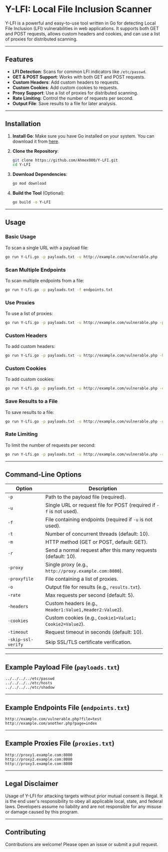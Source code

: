 
# Y-LFI: Local File Inclusion Scanner

Y-LFI is a powerful and easy-to-use tool written in Go for detecting Local File Inclusion (LFI) vulnerabilities in web applications. It supports both GET and POST requests, allows custom headers and cookies, and can use a list of proxies for distributed scanning.

---

## Features

- **LFI Detection**: Scans for common LFI indicators like `/etc/passwd`.
- **GET & POST Support**: Works with both GET and POST requests.
- **Custom Headers**: Add custom headers to requests.
- **Custom Cookies**: Add custom cookies to requests.
- **Proxy Support**: Use a list of proxies for distributed scanning.
- **Rate Limiting**: Control the number of requests per second.
- **Output File**: Save results to a file for later analysis.

---

## Installation

1. **Install Go**:
   Make sure you have Go installed on your system. You can download it from [here](https://golang.org/dl/).

2. **Clone the Repository**:
   ```bash
   git clone https://github.com/Ahmex000/Y-LFI.git
   cd Y-LFI
   ```

3. **Download Dependencies**:
   ```bash
   go mod download
   ```

4. **Build the Tool** (Optional):
   ```bash
   go build -o Y-LFI
   ```

---

## Usage

### Basic Usage
To scan a single URL with a payload file:
```bash
go run Y-Lfi.go -p payloads.txt -u http://example.com/vulnerable.php
```

### Scan Multiple Endpoints
To scan multiple endpoints from a file:
```bash
go run Y-Lfi.go -p payloads.txt -f endpoints.txt
```

### Use Proxies
To use a list of proxies:
```bash
go run Y-Lfi.go -p payloads.txt -u http://example.com/vulnerable.php -proxyfile proxies.txt
```

### Custom Headers
To add custom headers:
```bash
go run Y-Lfi.go -p payloads.txt -u http://example.com/vulnerable.php -headers "Authorization: Bearer token,X-Custom-Header: value"
```

### Custom Cookies
To add custom cookies:
```bash
go run Y-Lfi.go -p payloads.txt -u http://example.com/vulnerable.php -cookies "sessionid=12345; token=abcde"
```

### Save Results to a File
To save results to a file:
```bash
go run Y-Lfi.go -p payloads.txt -u http://example.com/vulnerable.php -o results.txt
```

### Rate Limiting
To limit the number of requests per second:
```bash
go run Y-Lfi.go -p payloads.txt -u http://example.com/vulnerable.php -rate 2
```

---

## Command-Line Options

| Option        | Description                                                                 |
|---------------|-----------------------------------------------------------------------------|
| `-p`          | Path to the payload file (required).                                        |
| `-u`          | Single URL or request file for POST (required if `-f` is not used).         |
| `-f`          | File containing endpoints (required if `-u` is not used).                   |
| `-t`          | Number of concurrent threads (default: 10).                                 |
| `-m`          | HTTP method (GET or POST, default: GET).                                    |
| `-r`          | Send a normal request after this many requests (default: 10).               |
| `-proxy`      | Single proxy (e.g., `http://proxy.example.com:8080`).                       |
| `-proxyfile`  | File containing a list of proxies.                                          |
| `-o`          | Output file for results (e.g., `results.txt`).                              |
| `-rate`       | Max requests per second (default: 5).                                       |
| `-headers`    | Custom headers (e.g., `Header1:Value1,Header2:Value2`).                     |
| `-cookies`    | Custom cookies (e.g., `Cookie1=Value1; Cookie2=Value2`).                    |
| `-timeout`    | Request timeout in seconds (default: 10).                                   |
| `-skip-ssl-verify` | Skip SSL/TLS certificate verification.                                  |

---

## Example Payload File (`payloads.txt`)

```plaintext
../../../../etc/passwd
../../../../etc/hosts
../../../../etc/shadow
```

---

## Example Endpoints File (`endpoints.txt`)

```plaintext
http://example.com/vulnerable.php?file=test
http://example.com/another.php?page=index
```

---

## Example Proxies File (`proxies.txt`)

```plaintext
http://proxy1.example.com:8080
http://proxy2.example.com:8080
http://proxy3.example.com:8080
```

---

## Legal Disclaimer

Usage of Y-LFI for attacking targets without prior mutual consent is illegal. It is the end user's responsibility to obey all applicable local, state, and federal laws. Developers assume no liability and are not responsible for any misuse or damage caused by this program.

---

## Contributing

Contributions are welcome! Please open an issue or submit a pull request.

